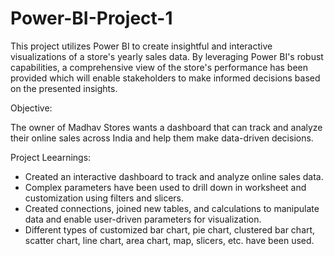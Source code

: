 # Power-BI-Project-1

This project utilizes Power BI to create insightful and interactive visualizations of a store's yearly sales data. By leveraging Power BI's robust capabilities, a comprehensive view of the store's performance has been provided which will enable stakeholders to make informed decisions based on the presented insights.

Objective:

The owner of Madhav Stores wants a dashboard that can track and analyze their online sales across India and help them make data-driven decisions.

Project Leearnings:
- Created an interactive dashboard to track and analyze online sales data.
- Complex parameters have been used to drill down in worksheet and customization using filters and slicers.
- Created connections, joined new tables, and calculations to manipulate data and enable user-driven parameters for visualization.
- Different types of customized bar chart, pie chart, clustered bar chart, scatter chart, line chart, area chart, map, slicers, etc. have been used.
